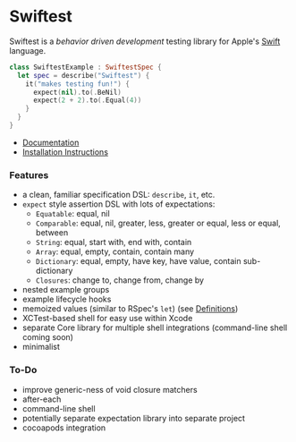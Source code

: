 Swiftest
=======
Swiftest is a *behavior driven development* testing library for Apple's
[Swift](https://developer.apple.com/swift/) language.

```swift
class SwiftestExample : SwiftestSpec {
  let spec = describe("Swiftest") {
    it("makes testing fun!") {
      expect(nil).to(.BeNil)
      expect(2 + 2).to(.Equal(4))
    }
  }
}
```

* [Documentation](doc/index.md)
* [Installation Instructions](doc/installation.md)

### Features
* a clean, familiar specification DSL: `describe`, `it`, etc.
* `expect` style assertion DSL with lots of expectations:
  * `Equatable`: equal, nil
  * `Comparable`: equal, nil, greater, less, greater or equal, less or equal, between
  * `String`: equal, start with, end with, contain
  * `Array`: equal, empty, contain, contain many
  * `Dictionary`: equal, empty, have key, have value, contain sub-dictionary
  * `Closures`: change to, change from, change by
* nested example groups
* example lifecycle hooks
* memoized values (similar to RSpec's `let`) (see [Definitions](doc/definitions.md))
* XCTest-based shell for easy use within Xcode
* separate Core library for multiple shell integrations (command-line shell coming soon)
* minimalist

### To-Do
* improve generic-ness of void closure matchers
* after-each
* command-line shell
* potentially separate expectation library into separate project
* cocoapods integration
